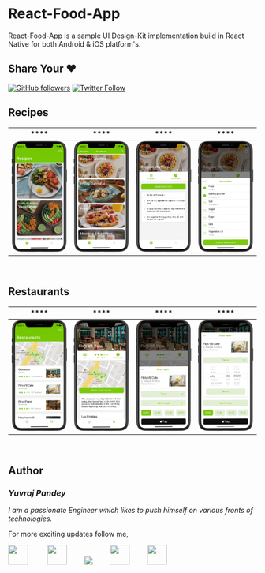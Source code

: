# React-Food-App

React-Food-App is a sample UI Design-Kit implementation build in React Native for both Android & iOS platform's.
<br>
## Share Your ❤️
[![GitHub followers](https://img.shields.io/github/followers/yuvraj24.svg?style=social&label=Follow)](https://github.com/yuvraj24)  [![Twitter Follow](https://img.shields.io/twitter/follow/yuvrajpy24.svg?style=social)](https://twitter.com/yuvrajpy24)
<br>

## Recipes

| **** | **** | **** | **** | 
| :-----------: | :---------: | :----------: | :----------: |
| ![](./screenshots/recipe1.png) | ![](./screenshots/recipe2.png) | ![](./screenshots/recipe3.png) | ![](./screenshots/recipe4.png) | 
<br>

## Restaurants

| **** | **** | **** |**** |
| :-----------: | :---------: | :----------: | :----------: |
| ![](./screenshots/restaurant1.png) | ![](./screenshots/restaurant2.png)  | ![](./screenshots/restaurant3.png) |![](./screenshots/restaurant4.png) |
<br>

## Author

### *Yuvraj Pandey*
*I am a passionate Engineer which likes to push himself on various fronts of technologies.*  

For more exciting updates follow me,

<a href="https://twitter.com/yuvrajpy24" target="_blank"><img src="https://github.com/yuvraj24/LiveSmashBar/blob/master/images/twitter.png" width="40" height="40"></a> &nbsp;&nbsp;&nbsp;&nbsp;&nbsp;&nbsp;&nbsp;&nbsp;&nbsp;<a href="https://www.linkedin.com/in/yuvraj24" target="_blank"><img src="https://github.com/yuvraj24/LiveSmashBar/blob/master/images/linkedin.png" width="40" height="40"></a>&nbsp;&nbsp;&nbsp;&nbsp;&nbsp;&nbsp;&nbsp;&nbsp;&nbsp;<a href="https://github.com/yuvraj24" target="_blank"><img src="https://github.com/yuvraj24/LiveSmashBar/blob/master/images/github.png" height="40"></a>&nbsp;&nbsp;&nbsp;&nbsp;&nbsp;&nbsp;&nbsp;&nbsp;&nbsp;<a href="https://medium.com/@yuvrajpandey24" target="_blank"><img src="https://github.com/yuvraj24/LiveSmashBar/blob/master/images/medium.png" width="40" height="40"></a>&nbsp;&nbsp;&nbsp;&nbsp;&nbsp;&nbsp;&nbsp;&nbsp;&nbsp;<a href="https://play.google.com/store/apps/developer?id=Yuvraj+Pandey"><img src="https://github.com/yuvraj24/LiveSmashBar/blob/master/images/playstore.png" width="40" height="40"></a>
